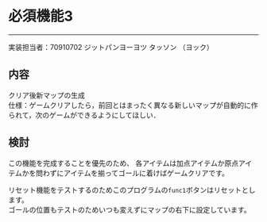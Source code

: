 # 必須機能3

---
実装担当者：70910702 ジットパンヨーヨツ タッソン （ヨック）

## 内容
クリア後新マップの生成  
仕様：ゲームクリアしたら，前回とはまったく異なる新しいマップが自動的に作られて，次のゲームができるようにしてほしい．

## 検討
この機能を完成することを優先のため、
各アイテムは加点アイテムか原点アイテムかを問わずにアイテムを揃ってゴールに着けばゲームクリアです。

リセット機能をテストするのためこのプログラムの`func1`ボタンはリセットとします。  
ゴールの位置もテストのためいつも変えずにマップの右下に設定しています。